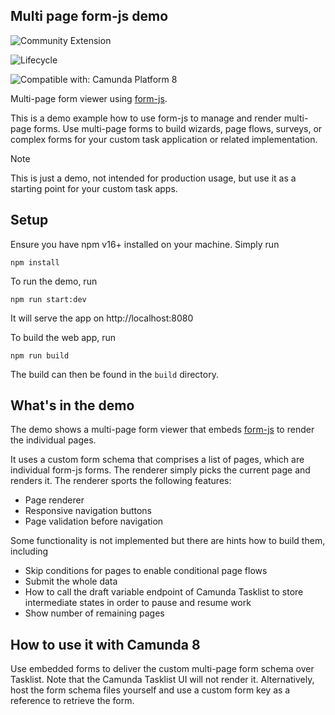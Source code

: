 Multi page form-js demo
---

![Community Extension](https://img.shields.io/badge/Community%20Extension-An%20open%20source%20community%20maintained%20project-FF4700)

![Lifecycle](https://img.shields.io/badge/Lifecycle-Proof%20Of%20Concept-brightgreen)

![Compatible with: Camunda Platform 8](https://img.shields.io/badge/Compatible%20with-Camunda%20Platform%208-0072Ce)

Multi-page form viewer using [form-js](https://github.com/bpmn-io/form-js/). 

This is a demo example how to use form-js to manage and render multi-page forms. Use multi-page forms to build wizards, page flows, surveys, or complex forms for your custom task application or related implementation.

> [!NOTE]  
> This is just a demo, not intended for production usage, but use it as a starting point for your custom task apps.

## Setup

Ensure you have npm v16+ installed on your machine. Simply run

```
npm install
```

To run the demo, run

```
npm run start:dev
```

It will serve the app on http://localhost:8080

To build the web app, run

```
npm run build
```

The build can then be found in the `build` directory.

## What's in the demo

The demo shows a multi-page form viewer that embeds [form-js](https://github.com/bpmn-io/form-js/) to render the individual pages. 

It uses a custom form schema that comprises a list of pages, which are individual form-js forms. The renderer simply picks the current page and renders it. The renderer sports the following features:

- Page renderer
- Responsive navigation buttons
- Page validation before navigation

Some functionality is not implemented but there are hints how to build them, including

- Skip conditions for pages to enable conditional page flows
- Submit the whole data
- How to call the draft variable endpoint of Camunda Tasklist to store intermediate states in order to pause and resume work
- Show number of remaining pages

## How to use it with Camunda 8
Use embedded forms to deliver the custom multi-page form schema over Tasklist. Note that the Camunda Tasklist UI will not render it. 
Alternatively, host the form schema files  yourself and use a custom form key as a reference to retrieve the form.
